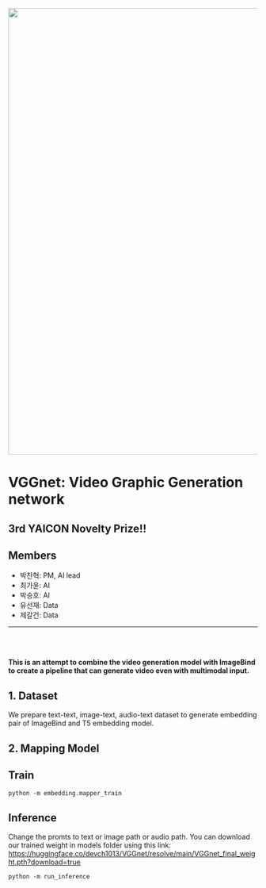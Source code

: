 <img src="https://github.com/devch1013/YAICON-VGGnet/assets/92439610/0ce35aae-3e19-4a7c-9ea2-0fd8434a6edb" width = "900" >

# VGGnet: Video Graphic Generation network

## 3rd YAICON Novelty Prize!!


## Members 
- 박찬혁: PM, AI lead
- 최가윤: AI
- 박승호: AI 
- 유선재: Data
- 제갈건: Data
  
---
</br>
</br>

**This is an attempt to combine the video generation model with ImageBind to create a pipeline that can generate video even with multimodal input.**

## 1. Dataset
We prepare text-text, image-text, audio-text dataset to generate embedding pair of ImageBind and T5 embedding model.


## 2. Mapping Model

## Train
```
python -m embedding.mapper_train
```

## Inference
Change the promts to text or image path or audio path.
You can download our trained weight in models folder using this link: https://huggingface.co/devch1013/VGGnet/resolve/main/VGGnet_final_weight.pth?download=true
```
python -m run_inference
```








